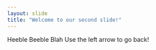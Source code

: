 ```yaml
---
layout: slide
title: "Welcome to our second slide!"
---
```

Heeble Beeble Blah
Use the left arrow to go back!
